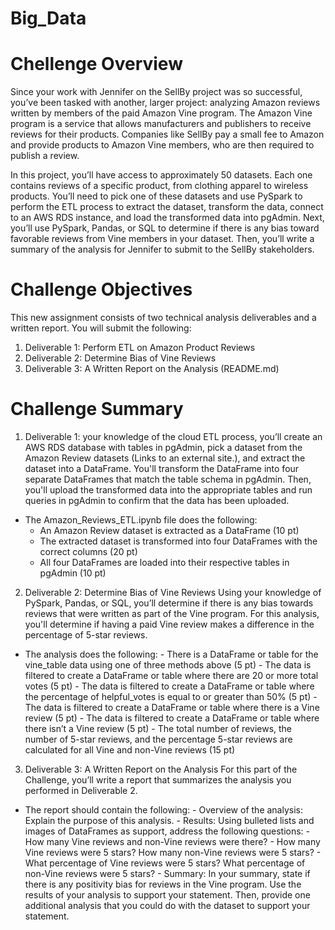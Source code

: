 # Big_Data

# Chellenge Overview
Since your work with Jennifer on the SellBy project was so successful, you’ve been tasked with another, larger project: analyzing Amazon reviews written by members of the paid Amazon Vine program. The Amazon Vine program is a service that allows manufacturers and publishers to receive reviews for their products. Companies like SellBy pay a small fee to Amazon and provide products to Amazon Vine members, who are then required to publish a review.

In this project, you’ll have access to approximately 50 datasets. Each one contains reviews of a specific product, from clothing apparel to wireless products. You’ll need to pick one of these datasets and use PySpark to perform the ETL process to extract the dataset, transform the data, connect to an AWS RDS instance, and load the transformed data into pgAdmin. Next, you’ll use PySpark, Pandas, or SQL to determine if there is any bias toward favorable reviews from Vine members in your dataset. Then, you’ll write a summary of the analysis for Jennifer to submit to the SellBy stakeholders.

# Challenge Objectives
This new assignment consists of two technical analysis deliverables and a written report. You will submit the following:

1. Deliverable 1: Perform ETL on Amazon Product Reviews
2. Deliverable 2: Determine Bias of Vine Reviews
3. Deliverable 3: A Written Report on the Analysis (README.md)

# Challenge Summary

1. Deliverable 1:
your knowledge of the cloud ETL process, you’ll create an AWS RDS database with tables in pgAdmin, pick a dataset from the Amazon Review datasets (Links to an external site.), and extract the dataset into a DataFrame. You'll transform the DataFrame into four separate DataFrames that match the table schema in pgAdmin. Then, you'll upload the transformed data into the appropriate tables and run queries in pgAdmin to confirm that the data has been uploaded.

- The Amazon_Reviews_ETL.ipynb file does the following:
    - An Amazon Review dataset is extracted as a DataFrame (10 pt)
    - The extracted dataset is transformed into four DataFrames with the correct columns (20 pt)
    - All four DataFrames are loaded into their respective tables in pgAdmin (10 pt)

2. Deliverable 2: Determine Bias of Vine Reviews
Using your knowledge of PySpark, Pandas, or SQL, you’ll determine if there is any bias towards reviews that were written as part of the Vine program. For this analysis, you'll determine if having a paid Vine review makes a difference in the percentage of 5-star reviews.

- The analysis does the following:
        - There is a DataFrame or table for the vine_table data using one of three methods above (5 pt)
        - The data is filtered to create a DataFrame or table where there are 20 or more total votes (5 pt)
        - The data is filtered to create a DataFrame or table where the percentage of helpful_votes is equal to or greater than 50% (5 pt)
        - The data is filtered to create a DataFrame or table where there is a Vine review (5 pt)
        - The data is filtered to create a DataFrame or table where there isn’t a Vine review (5 pt)
        - The total number of reviews, the number of 5-star reviews, and the percentage 5-star reviews are calculated for all Vine and non-Vine reviews (15 pt)

3. Deliverable 3: A Written Report on the Analysis
For this part of the Challenge, you’ll write a report that summarizes the analysis you performed in Deliverable 2.

- The report should contain the following:
        - Overview of the analysis: Explain the purpose of this analysis.
        - Results: Using bulleted lists and images of DataFrames as support, address the following questions:
            - How many Vine reviews and non-Vine reviews were there?
            - How many Vine reviews were 5 stars? How many non-Vine reviews were 5 stars?
            - What percentage of Vine reviews were 5 stars? What percentage of non-Vine reviews were 5 stars?
        - Summary: In your summary, state if there is any positivity bias for reviews in the Vine program. Use the results of your analysis to support your statement. Then, provide one additional analysis that you could do with the dataset to support your statement.
        
        

